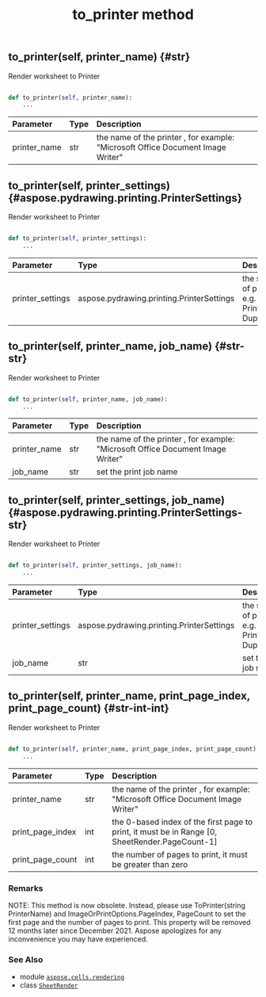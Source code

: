 ﻿---
title: to_printer method
second_title: Aspose.Cells for Python via .NET API References
description: 
type: docs
weight: 60
url: /aspose.cells.rendering/sheetrender/to_printer/
is_root: false
---

## to_printer(self, printer_name) {#str}

Render worksheet to Printer



```python

def to_printer(self, printer_name):
    ...
```


| Parameter | Type | Description |
| :- | :- | :- |
| printer_name | str | the name of the printer , for example: "Microsoft Office Document Image Writer" |


## to_printer(self, printer_settings) {#aspose.pydrawing.printing.PrinterSettings}

Render worksheet to Printer



```python

def to_printer(self, printer_settings):
    ...
```


| Parameter | Type | Description |
| :- | :- | :- |
| printer_settings | aspose.pydrawing.printing.PrinterSettings | the settings of printer, e.g. PrinterName, Duplex |


## to_printer(self, printer_name, job_name) {#str-str}

Render worksheet to Printer



```python

def to_printer(self, printer_name, job_name):
    ...
```


| Parameter | Type | Description |
| :- | :- | :- |
| printer_name | str | the name of the printer , for example: "Microsoft Office Document Image Writer" |
| job_name | str | set the print job name |


## to_printer(self, printer_settings, job_name) {#aspose.pydrawing.printing.PrinterSettings-str}

Render worksheet to Printer



```python

def to_printer(self, printer_settings, job_name):
    ...
```


| Parameter | Type | Description |
| :- | :- | :- |
| printer_settings | aspose.pydrawing.printing.PrinterSettings | the settings of printer, e.g. PrinterName, Duplex |
| job_name | str | set the print job name |


## to_printer(self, printer_name, print_page_index, print_page_count) {#str-int-int}

Render worksheet to Printer



```python

def to_printer(self, printer_name, print_page_index, print_page_count):
    ...
```


| Parameter | Type | Description |
| :- | :- | :- |
| printer_name | str | the name of the printer , for example: "Microsoft Office Document Image Writer" |
| print_page_index | int | the 0-based index of the first page to print, it must be in Range [0, SheetRender.PageCount-1] |
| print_page_count | int | the number of pages to print, it must be greater than zero |
### Remarks

NOTE: This method is now obsolete. 
Instead, please use ToPrinter(string PrinterName) and ImageOrPrintOptions.PageIndex, PageCount to set the first page and the number of pages to print.
This property will be removed 12 months later since December 2021. 
Aspose apologizes for any inconvenience you may have experienced.


### See Also
* module [`aspose.cells.rendering`](../../)
* class [`SheetRender`](/cells/python-net/aspose.cells.rendering/sheetrender)
